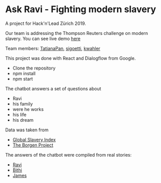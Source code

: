 # Ask Ravi - Fighting modern slavery

A project for Hack'n'Lead Zürich 2019.

Our team is addressing the Thompson Reuters challenge on modern slavery. You can see live demo [here](https://ask-ravi.netlify.com/)

Team members: [TatianaPan](https://github.com/TatianaPan), [sigoetti](https://github.com/sigoetti), [kwahler](https://github.com/kwahler) 

This project was done with React and Dialogflow from Google. 

* Clone the repository
* npm install 
* npm start

The chatbot answers a set of questions about 
* Ravi
* his family
* were he works
* his life
* his dream

Data was taken from 
* [Global Slavery Index](https://www.globalslaveryindex.org/2018/data/country-data/pakistan)
* [The Borgen Project](https://borgenproject.org/facts-about-poverty-in-pakistan/)

The answers of the chatbot were compiled from real stories:
* [Ravi](http://www.endslaverynow.org/blog/articles/ravi-shanker-kumar)
* [Bithi](https://medium.com/@worldvisioncan/bithis-story-child-labour-in-the-textile-and-apparel-industries-40b6da0c1521)
* [James](https://www.endslaverynow.org/blog/articles/james-annan)


